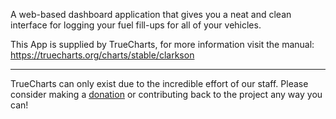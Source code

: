 A web-based dashboard application that gives you a neat and clean interface for logging your fuel fill-ups for all of your vehicles.

This App is supplied by TrueCharts, for more information visit the manual: https://truecharts.org/charts/stable/clarkson

---

TrueCharts can only exist due to the incredible effort of our staff.
Please consider making a [donation](https://truecharts.org/docs/about/sponsor) or contributing back to the project any way you can!
